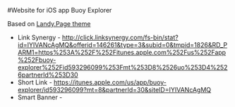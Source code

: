 #Website for iOS app Buoy Explorer

Based on [Landy.Page theme](http://themeforest.net/item/landypage-responsive-retina-landing-page/3300709)

* Link Synergy - http://click.linksynergy.com/fs-bin/stat?id=IYIVANcAgMQ&offerid=146261&type=3&subid=0&tmpid=1826&RD_PARM1=https%253A%252F%252Fitunes.apple.com%252Fus%252Fapp%252Fbuoy-explorer%252Fid593296099%253Fmt%253D8%2526uo%253D4%2526partnerId%253D30
* Short Link - https://itunes.apple.com/us/app/buoy-explorer/id593296099?mt=8&partnerId=30&siteID=IYIVANcAgMQ
* Smart Banner - <meta name="apple-itunes-app" content="app-id=593296099, affiliate-data=partnerId=30&siteID=IYIVANcAgMQ">